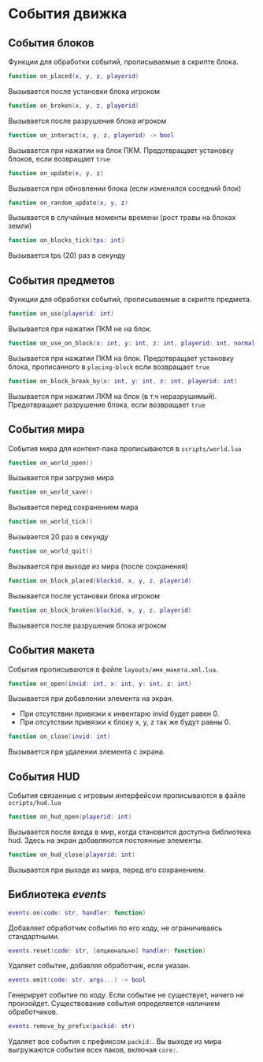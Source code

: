 # События движка

## События блоков

Функции для обработки событий, прописываемые в скрипте блока.

```lua
function on_placed(x, y, z, playerid)
```

Вызывается после установки блока игроком

```lua
function on_broken(x, y, z, playerid)
```

Вызывается после разрушения блока игроком

```lua
function on_interact(x, y, z, playerid) -> bool
```

Вызывается при нажатии на блок ПКМ. Предотвращает установку блоков, если возвращает `true`

```lua
function on_update(x, y, z)
```

Вызывается при обновлении блока (если изменился соседний блок)

```lua
function on_random_update(x, y, z)
```

Вызывается в случайные моменты времени (рост травы на блоках земли)  

```lua
function on_blocks_tick(tps: int)
```

Вызывается tps (20) раз в секунду

## События предметов

Функции для обработки событий, прописываемые в скрипте предмета.

```lua
function on_use(playerid: int)
```

Вызывается при нажатии ПКМ не на блок.

```lua
function on_use_on_block(x: int, y: int, z: int, playerid: int, normal: vec3)
```

Вызывается при нажатии ПКМ на блок. Предотвращает установку блока, прописанного в `placing-block` если возвращает `true`

```lua
function on_block_break_by(x: int, y: int, z: int, playerid: int)
```

Вызывается при нажатии ЛКМ на блок (в т.ч неразрушимый). Предотвращает разрушение блока, если возвращает `true`

## События мира  

События мира для контент-пака прописываются в `scripts/world.lua`

```lua
function on_world_open()
```

Вызывается при загрузке мира

```lua
function on_world_save()
```  

Вызывается перед сохранением мира

```lua
function on_world_tick()
```

Вызывается 20 раз в секунду

```lua
function on_world_quit()
```

Вызывается при выходе из мира (после сохранения)

```lua
function on_block_placed(blockid, x, y, z, playerid)
```

Вызывается после установки блока игроком

```lua
function on_block_broken(blockid, x, y, z, playerid)
```

Вызывается после разрушения блока игроком

## События макета

События прописываются в файле `layouts/имя_макета.xml.lua`.

```lua
function on_open(invid: int, x: int, y: int, z: int)
```

Вызывается при добавлении элемента на экран.
- При отсутствии привязки к инвентарю invid будет равен 0.
- При отсутствии привязки к блоку x, y, z так же будут равны 0. 

```lua
function on_close(invid: int)
```

Вызывается при удалении элемента с экрана.

## События HUD  

События связанные с игровым интерфейсом прописываются в файле `scripts/hud.lua`

```lua
function on_hud_open(playerid: int)
```

Вызывается после входа в мир, когда становится доступна библиотека hud. Здесь на экран добавляются постоянные элементы.

```lua
function on_hud_close(playerid: int)
```

Вызывается при выходе из мира, перед его сохранением.

## Библиотека *events*

```lua
events.on(code: str, handler: function)
```

Добавляет обработчик события по его коду, не ограничиваясь стандартными.

```lua
events.reset(code: str, [опционально] handler: function)
```

Удаляет событие, добавляя обработчик, если указан.

```lua
events.emit(code: str, args...) -> bool
```

Генерирует событие по коду. Если событие не существует, ничего не произойдет.
Существование события определяется наличием обработчиков.

```lua
events.remove_by_prefix(packid: str)
```

Удаляет все события с префиксом `packid:`. Вы выходе из мира выгружаются события всех паков, включая `core:`.
